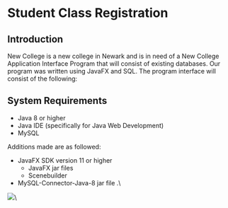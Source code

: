# Student Class Registration

## Introduction

New College is a new college in Newark and is in need of a New College Application Interface Program that will consist of existing databases. Our program was written using JavaFX and SQL. The program interface will consist of the following:

## System Requirements

- Java 8 or higher
- Java IDE (specifically for Java Web Development)
- MySQL

Additions made are as followed:

- JavaFX SDK version 11 or higher
  - JavaFX jar files
  - Scenebuilder
- MySQL-Connector-Java-8 jar file .\

![](CS631DBMSProject/studentRegistration/images/er-diagram.png)\
